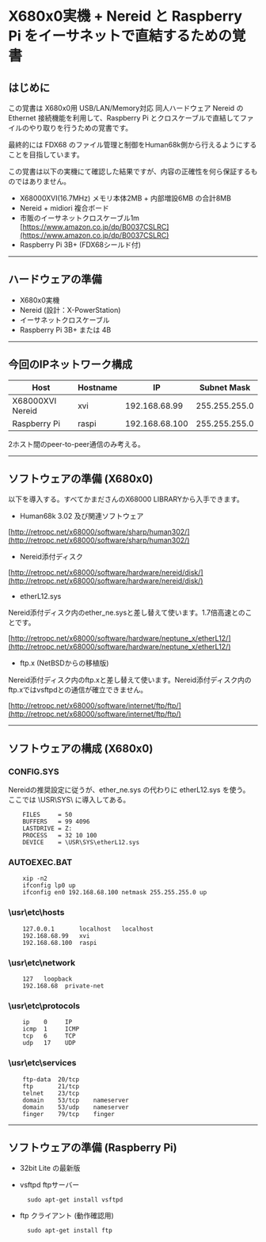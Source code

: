 # X680x0実機 + Nereid と Raspberry Pi をイーサネットで直結するための覚書

## はじめに

この覚書は X680x0用 USB/LAN/Memory対応 同人ハードウェア Nereid の Ethernet 接続機能を利用して、Raspberry Pi とクロスケーブルで直結してファイルのやり取りを行うための覚書です。

最終的には FDX68 のファイル管理と制御をHuman68k側から行えるようにすることを目指しています。

この覚書は以下の実機にて確認した結果ですが、内容の正確性を何ら保証するものではありません。

* X68000XVI(16.7MHz) メモリ本体2MB + 内部増設6MB の合計8MB
* Nereid + midiori 複合ボード
* 市販のイーサネットクロスケーブル1m [https://www.amazon.co.jp/dp/B0037CSLRC](https://www.amazon.co.jp/dp/B0037CSLRC)
* Raspberry Pi 3B+ (FDX68シールド付)

---

## ハードウェアの準備

* X680x0実機
* Nereid (設計：X-PowerStation)
* イーサネットクロスケーブル
* Raspberry Pi 3B+ または 4B

---

## 今回のIPネットワーク構成

|Host|Hostname|IP|Subnet Mask|
-|-|-|-
|X68000XVI Nereid|xvi|192.168.68.99|255.255.255.0|
|Raspberry Pi|raspi|192.168.68.100|255.255.255.0|

2ホスト間のpeer-to-peer通信のみ考える。

---

## ソフトウェアの準備 (X680x0)

以下を導入する。すべてかまださんのX68000 LIBRARYから入手できます。

* Human68k 3.02 及び関連ソフトウェア

[http://retropc.net/x68000/software/sharp/human302/](http://retropc.net/x68000/software/sharp/human302/)

* Nereid添付ディスク

[http://retropc.net/x68000/software/hardware/nereid/disk/](http://retropc.net/x68000/software/hardware/nereid/disk/)

* etherL12.sys

Nereid添付ディスク内のether_ne.sysと差し替えて使います。1.7倍高速とのことです。

[http://retropc.net/x68000/software/hardware/neptune_x/etherL12/](http://retropc.net/x68000/software/hardware/neptune_x/etherL12/)

* ftp.x (NetBSDからの移植版)

Nereid添付ディスク内のftp.xと差し替えて使います。Nereid添付ディスク内のftp.xではvsftpdとの通信が確立できません。

[http://retropc.net/x68000/software/internet/ftp/ftp/](http://retropc.net/x68000/software/internet/ftp/ftp/)

---

## ソフトウェアの構成 (X680x0)

### CONFIG.SYS

Nereidの推奨設定に従うが、ether_ne.sys の代わりに etherL12.sys を使う。
ここでは \USR\SYS\ に導入してある。

        FILES     = 50
        BUFFERS   = 99 4096
        LASTDRIVE = Z:
        PROCESS   = 32 10 100
        DEVICE    = \USR\SYS\etherL12.sys

### AUTOEXEC.BAT
        xip -n2
        ifconfig lp0 up
        ifconfig en0 192.168.68.100 netmask 255.255.255.0 up
        
### \usr\etc\hosts
        127.0.0.1       localhost   localhost
        192.168.68.99   xvi
        192.168.68.100  raspi

### \usr\etc\network
        127   loopback
        192.168.68  private-net

### \usr\etc\protocols
        ip    0     IP
        icmp  1     ICMP
        tcp   6     TCP
        udp   17    UDP

### \usr\etc\services
        ftp-data  20/tcp
        ftp       21/tcp
        telnet    23/tcp
        domain    53/tcp    nameserver
        domain    53/udp    nameserver
        finger    79/tcp    finger

---

## ソフトウェアの準備 (Raspberry Pi)

* 32bit Lite の最新版

* vsftpd ftpサーバー

        sudo apt-get install vsftpd

* ftp クライアント (動作確認用)

        sudo apt-get install ftp

